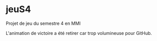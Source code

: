 # jeuS4

Projet de jeu du semestre 4 en MMI

L'animation de victoire a été retirer car trop volumineuse pour GitHub.
